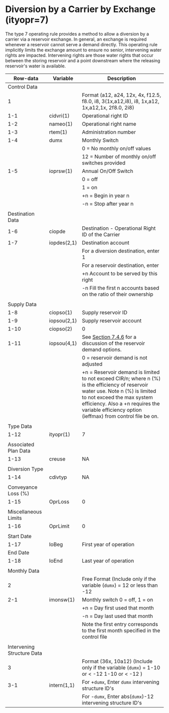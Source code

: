 # Diversion by a Carrier by Exchange (ityopr=7) #

The type 7 operating rule provides a method to allow a diversion by a carrier via a reservoir exchange. In general, an exchange is 
required whenever a reservoir cannot serve a demand directly. This operating rule implicitly limits the exchange amount to ensure 
no senior, intervening water rights are impacted. Intervening rights are those water rights that occur between the storing reservoir 
and a point downstream where the releasing reservoir's water is available.

| Row-data							| Variable						| Description 								|				
| ------------------				| --------------------			| --------									|
| Control Data						| 								| 											|
| 1									| 								| Format (a12, a24, 12x, 4x, f12.5, f8.0, i8, 3(1x,a12,i8), i8, 1x,a12, 1x,a12,1x, 2f8.0, 2i8)
| 1-1								| cidvri(1)						| Operational right ID
| 1-2								| nameo(1)						| Operational right name
| 1-3								| rtem(1)						| Administration number
| 1-4								| dumx							| Monthly Switch 
| 									| 								| 0 = No monthly on/off values
| 									| 								| 12 = Number of monthly on/off switches provided
| 1-5								| ioprsw(1)						| Annual On/Off Switch 
| 									| 								| 0 = off 
| 									| 								| 1 = on
| 									| 								| +n = Begin in year n
| 									| 								| -n = Stop after year n 
| | | |
| Destination Data | | |
| 1-6								| ciopde						| Destination - Operational Right ID of the Carrier
| 1-7								| iopdes(2,1)					| Destination account
| 									| 								| For a diversion destination, enter 1
| 									| 								| For a reservoir destination, enter 
| 									| 								| +n Account to be served by this right
| 									| 								| -n Fill the first n accounts based on the ratio of their ownership
| | | |
| Supply Data | | |
| 1-8								| ciopso(1)						| Supply reservoir ID
| 1-9								| iopsou(2,1)					| Supply reservoir account
| 1-10								| ciopso(2)						| 0
| 1-11								| iopsou(4,1)					| See [Section 7.4.6](../StandardModelingProcedures/746.md) for a discussion of the reservoir demand options.
| 									| 								| 0 = reservoir demand is not adjusted
| 									| 								| +n = Reservoir demand is limited to not exceed CIR/n; where n (%) is the efficiency of reservoir water use. Note n (%) is limited to not exceed the max system efficiency. Also a +n requires the variable efficiency option (ieffmax) from control file be on.
| | | |
| Type Data | | |
| 1-12								| ityopr(1)						| 7
| | | |
| Associated Plan Data | | | 
| 1-13								| creuse						| NA
| | | |
| Diversion Type | | | 
| 1-14								| cdivtyp						| NA
| | | |
| Conveyance Loss (%) | | |
| 1-15								| OprLoss						| 0
| | | |
| Miscellaneous Limits | | | |
| 1-16								| OprLimit						| 0
| | | |
| Start Date | | |
| 1-17								| IoBeg							| First year of operation
| End Date | | |
| 1-18								| IoEnd							| Last year of operation
| | | |
| Monthly Data | | |
| 2									| 								| Free Format (Include only if the variable (`dumx`) = 12 or less than -12
| 2-1								| imonsw(1)						| Monthly switch 0 = off, 1 = on
| 									| 								| +n = Day first used that month
| 									| 								| -n = Day last used that month
| 									| 								| Note the first entry corresponds to the first month specified in the control file
| | | |
| Intervening Structure Data | | | 
| 3 								| 								| Format (36x, 10a12) (Include only if the variable (`dumx`) = 1-10 or < -12 1-10 or < -12 ) 
| 3-1								| intern(1,1)					| For +`dumx`, Enter `dumx` intervening structure ID's
| 									| 								| For -`dumx`, Enter abs(`dumx`)-12 intervening structure ID's
